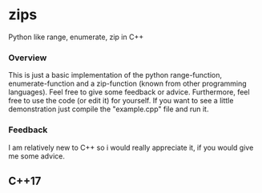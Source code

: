 # zips
Python like range, enumerate, zip in C++

### Overview

This is just a basic implementation of the python range-function, enumerate-function and a zip-function (known from other programming languages).
Feel free to give some feedback or advice. Furthermore, feel free to use the code (or edit it) for yourself.
If you want to see a little demonstration just compile the "example.cpp" file and run it.
### Feedback
I am relatively new to C++ so i would really appreciate it, if you would give me some advice.
## C++17

